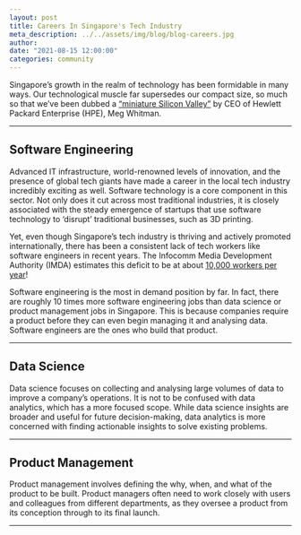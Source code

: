 ```yaml
---
layout: post
title: Careers In Singapore's Tech Industry
meta_description: ../../assets/img/blog/blog-careers.jpg
author:
date: "2021-08-15 12:00:00"
categories: community
---
```


Singapore’s growth in the realm of technology has been formidable in many ways. Our technological muscle far supersedes our compact size, so much so that we’ve been dubbed a [“miniature Silicon Valley”](https://www.edb.gov.sg/en/news-and-events/insights/innovation/singapore-flexes-its-standing-as-asias-technology-capital.html) by CEO of Hewlett Packard Enterprise (HPE), Meg Whitman.

---

## Software Engineering

Advanced IT infrastructure, world-renowned levels of innovation, and the presence of global tech giants have made a career in the local tech industry incredibly exciting as well. Software technology is a core component in this sector. Not only does it cut across most traditional industries, it is closely associated with the steady emergence of startups that use software technology to ‘disrupt’ traditional businesses, such as 3D printing.

Yet, even though Singapore’s tech industry is thriving and actively promoted internationally, there has been a consistent lack of tech workers like software engineers in recent years. The Infocomm Media Development Authority (IMDA) estimates this deficit to be at about [10,000 workers per year](https://www.imda.gov.sg/infocomm-media-landscape/research-and-statistics/survey-reports)!

Software engineering is the most in demand position by far. In fact, there are roughly 10 times more software engineering jobs than data science or product management jobs in Singapore. This is because companies require a product before they can even begin managing it and analysing data. Software engineers are the ones who build that product.

---

## Data Science

Data science focuses on collecting and analysing large volumes of data to improve a company’s operations. It is not to be confused with data analytics, which has a more focused scope. While data science insights are broader and useful for future decision-making, data analytics is more concerned with finding actionable insights to solve existing problems.

---

## Product Management

Product management involves defining the why, when, and what of the product to be built. Product managers often need to work closely with users and colleagues from different departments, as they oversee a product from its conception through to its final launch.

---
